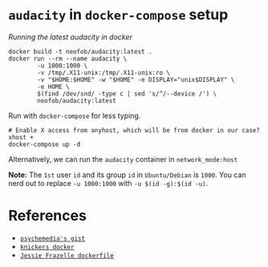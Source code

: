`audacity` in `docker-compose` setup
====================================
*Running the latest audacity in docker*

```
docker build -t neofob/audacity:latest .
docker run --rm --name audacity \
        -u 1000:1000 \
        -v /tmp/.X11-unix:/tmp/.X11-unix:ro \
        -v "$HOME:$HOME" -w "$HOME" -e DISPLAY="unix$DISPLAY" \
        -e HOME \
        $(find /dev/snd/ -type c | sed 's/^/--device /') \
        neofob/audacity:latest
```

Run with `docker-compose` for less typing.
```
# Enable X access from anyhost, which will be from docker in our case?
xhost +
docker-compose up -d
```
Alternatively, we can run the `audacity` container in `network_mode:host`

**Note:** The `1st` user `id` and its group `id` in `Ubuntu/Debian` is `1000`.
You can nerd out to replace `-u 1000:1000` with `-u $(id -g):$(id -u)`.

References
==========
* [`psychemedia's gist`][0]
* [`knickers docker`][1]
* [`Jessie Frazelle dockerfile`][2]

[0]: https://gist.github.com/psychemedia/5c3b4f5042dbecb46a92a54c48e9ab61
[1]: https://hub.docker.com/r/knickers/audacity/
[2]: https://github.com/jessfraz/dockerfiles/tree/master/audacity

